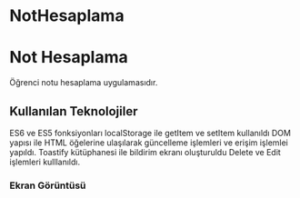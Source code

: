 # NotHesaplama

<h1> Not Hesaplama </h1>

Öğrenci notu hesaplama uygulamasıdır.

<h2> Kullanılan Teknolojiler </h2>

ES6 ve ES5 fonksiyonları
localStorage ile getItem ve setItem kullanıldı
DOM yapısı ile HTML öğelerine ulaşılarak güncelleme işlemleri ve erişim işlemlei yapıldı.
Toastify kütüphanesi ile bildirim ekranı oluşturuldu
Delete ve Edit işlemleri kulllanıldı.

<h3> Ekran Görüntüsü </h3>

